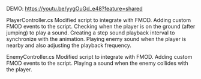 DEMO: https://youtu.be/yygOuGd_e48?feature=shared

PlayerController.cs
Modified script to integrate with FMOD.
Adding custom FMOD events to the script.
Checking when the player is on the ground (after jumping) to play a sound.
Creating a step sound playback interval to synchronize with the animation.
Playing enemy sound when the player is nearby and also adjusting the playback frequency.

EnemyController.cs
Modified script to integrate with FMOD.
Adding custom FMOD events to the script.
Playing a sound when the enemy collides with the player.

